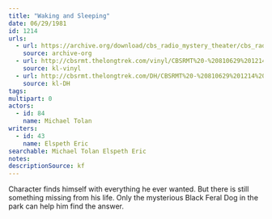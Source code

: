 ```yaml
---
title: "Waking and Sleeping"
date: 06/29/1981
id: 1214
urls: 
  - url: https://archive.org/download/cbs_radio_mystery_theater/cbs_radio_mystery_theater-1201-1250.zip/cbs_radio_mystery_theater-1201-1250%2Fcbsrmt_1214_waking_and_sleeping.mp3
    source: archive-org
  - url: http://cbsrmt.thelongtrek.com/vinyl/CBSRMT%20-%20810629%201214%20Waking%20&%20Sleeping_afrts.mp3
    source: kl-vinyl
  - url: http://cbsrmt.thelongtrek.com/DH/CBSRMT%20-%20810629%201214%20Waking%20and%20Sleeping_dh.mp3
    source: kl-DH
tags: 
multipart: 0
actors:  
  - id: 84
    name: Michael Tolan
writers:  
  - id: 43
    name: Elspeth Eric
searchable: Michael Tolan Elspeth Eric
notes: 
descriptionSource: kf
---
```

Character finds himself with everything he ever wanted. But there is still something missing from his life. Only the mysterious Black Feral Dog in the park can help him find the answer.